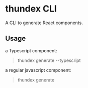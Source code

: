 # thundex CLI

A CLI to generate React components.

## Usage

a Typescript component:

> thundex generate <componentName> --typescript

a regular javascript component:

> thundex generate <componentName>
